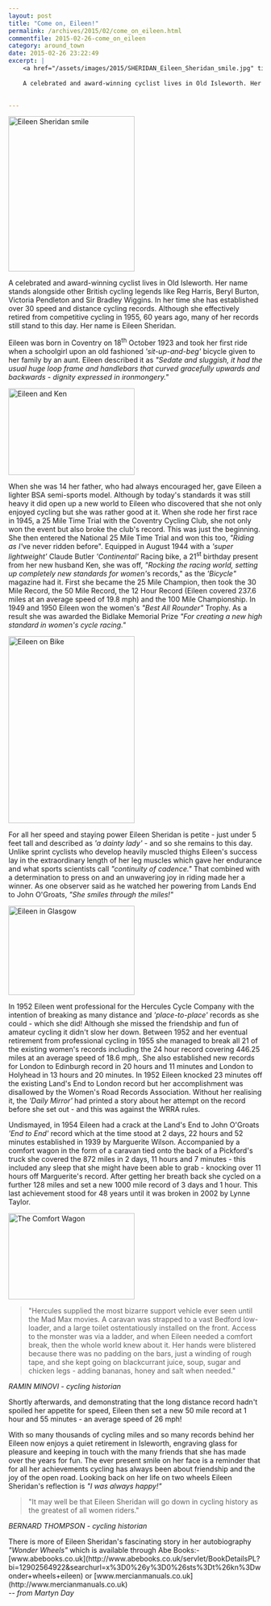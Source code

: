 ```yaml
---
layout: post
title: "Come on, Eileen!"
permalink: /archives/2015/02/come_on_eileen.html
commentfile: 2015-02-26-come_on_eileen
category: around_town
date: 2015-02-26 23:22:49
excerpt: |
    <a href="/assets/images/2015/SHERIDAN_Eileen_Sheridan_smile.jpg" title="See larger version of - Eileen Sheridan smile"><img src="/assets/images/2015/SHERIDAN_Eileen_Sheridan_smile_thumb.jpg" width="150" height="184" alt="Eileen Sheridan smile" class="photo right" /></a>
    
    A celebrated and award-winning cyclist lives in Old Isleworth. Her name stands alongside other British cycling legends like Reg Harris, Beryl Burton, Victoria Pendleton and Sir Bradley Wiggins. In her time she has established over 30 speed and distance cycling records. Although she effectively retired from competitive cycling in 1955, 60 years ago, many of her records still stand to this day. Her name is Eileen Sheridan.
    

---
```


<a href="/assets/images/2015/SHERIDAN_Eileen_Sheridan_smile.jpg" title="See larger version of - Eileen Sheridan smile"><img src="/assets/images/2015/SHERIDAN_Eileen_Sheridan_smile_thumb.jpg" width="250" height="308" alt="Eileen Sheridan smile" class="photo right" /></a>

A celebrated and award-winning cyclist lives in Old Isleworth. Her name stands alongside other British cycling legends like Reg Harris, Beryl Burton, Victoria Pendleton and Sir Bradley Wiggins. In her time she has established over 30 speed and distance cycling records. Although she effectively retired from competitive cycling in 1955, 60 years ago, many of her records still stand to this day. Her name is Eileen Sheridan.

Eileen was born in Coventry on 18<sup>th</sup> October 1923 and took her first ride when a schoolgirl upon an old fashioned <em>'sit-up-and-beg'</em> bicycle given to her family by an aunt. Eileen described it as <em>"Sedate and sluggish, it had the usual huge loop frame and handlebars that curved gracefully upwards and backwards - dignity expressed in ironmongery."</em>

<a href="/assets/images/2015/SHERIDAN_Eileen-and-Ken.jpg" title="See larger version of - Eileen and Ken"><img src="/assets/images/2015/SHERIDAN_Eileen-and-Ken_thumb.jpg" width="250" height="172" alt="Eileen and Ken" class="photo right" /></a>

When she was 14 her father, who had always encouraged her, gave Eileen a lighter BSA semi-sports model. Although by today's standards it was still heavy it did open up a new world to Eileen who discovered that she not only enjoyed cycling but she was rather good at it. When she rode her first race in 1945, a 25 Mile Time Trial with the Coventry Cycling Club, she not only won the event but also broke the club's record. This was just the beginning. She then entered the National 25 Mile Time Trial and won this too, <em>"Riding as I'</em>ve never ridden before". Equipped in August 1944 with a <em>'super lightweight'</em> Claude Butler <em>'Continental'</em> Racing bike, a 21<sup>st</sup> birthday present from her new husband Ken, she was off, <em>"Rocking the racing world, setting up completely new standards for women'</em>s records," as the <em>'Bicycle"</em> magazine had it. First she became the 25 Mile Champion, then took the 30 Mile Record, the 50 Mile Record, the 12 Hour Record (Eileen covered 237.6 miles at an average speed of 19.8 mph) and the 100 Mile Championship. In 1949 and 1950 Eileen won the women's <em>"Best All Rounder"</em> Trophy. As a result she was awarded the Bidlake Memorial Prize <em>"For creating a new high standard in women's cycle racing."</em>

<div markdown="1" class="box">
<a href="/assets/images/2015/SHERIDAN_Eileen_on_Bike.JPG" title="See larger version of - Eileen on Bike"><img src="/assets/images/2015/SHERIDAN_Eileen_on_Bike_thumb.JPG" width="250" height="371" alt="Eileen on Bike" class="photo left" /></a>

For all her speed and staying power Eileen Sheridan is petite - just under 5 feet tall and described as <em>'a dainty lady'</em> - and so she remains to this day. Unlike sprint cyclists who develop heavily muscled thighs Eileen's success lay in the extraordinary length of her leg muscles which gave her endurance and what sports scientists call <em>"continuity of cadence."</em> That combined with a determination to press on and an unwavering joy in riding made her a winner. As one observer said as he watched her powering from Lands End to John O'Groats, <em>"She smiles through the miles!"</em>

</div>
<a href="/assets/images/2015/SHERIDAN_Eileen-in-Glasgow.jpg" title="See larger version of - Eileen in Glasgow"><img src="/assets/images/2015/SHERIDAN_Eileen-in-Glasgow_thumb.jpg" width="250" height="177" alt="Eileen in Glasgow" class="photo right" /></a>

In 1952 Eileen went professional for the Hercules Cycle Company with the intention of breaking as many distance and <em>'place-to-place'</em> records as she could - which she did! Although she missed the friendship and fun of amateur cycling it didn't slow her down. Between 1952 and her eventual retirement from professional cycling in 1955 she managed to break all 21 of the existing women's records including the 24 hour record covering 446.25 miles at an average speed of 18.6 mph,. She also established new records for London to Edinburgh record in 20 hours and 11 minutes and London to Holyhead in 13 hours and 20 minutes. In 1952 Eileen knocked 23 minutes off the existing Land's End to London record but her accomplishment was disallowed by the Women's Road Records Association. Without her realising it, the <em>'Daily Mirror'</em> had printed a story about her attempt on the record before she set out - and this was against the WRRA rules.

Undismayed, in 1954 Eileen had a crack at the Land's End to John O'Groats <em>'End to End'</em> record which at the time stood at 2 days, 22 hours and 52 minutes established in 1939 by Marguerite Wilson. Accompanied by a comfort wagon in the form of a caravan tied onto the back of a Pickford's truck she covered the 872 miles in 2 days, 11 hours and 7 minutes - this included any sleep that she might have been able to grab - knocking over 11 hours off Marguerite's record. After getting her breath back she cycled on a further 128 miles and set a new 1000 mile record of 3 days and 1 hour. This last achievement stood for 48 years until it was broken in 2002 by Lynne Taylor.

<a href="/assets/images/2015/SHERIDAN_The-Comfort-Wagon!.jpg" title="See larger version of - The Comfort Wagon"><img src="/assets/images/2015/SHERIDAN_The-Comfort-Wagon!_thumb.jpg" width="250" height="171" alt="The Comfort Wagon" class="photo right" /></a>

> "Hercules supplied the most bizarre support vehicle ever seen until the Mad Max movies. A caravan was strapped to a vast Bedford low-loader, and a large toilet ostentatiously installed on the front. Access to the monster was via a ladder, and when Eileen needed a comfort break, then the whole world knew about it. Her hands were blistered because there was no padding on the bars, just a winding of rough tape, and she kept going on blackcurrant juice, soup, sugar and chicken legs - adding bananas, honey and salt when needed."

<cite>RAMIN MINOVI - cycling historian</cite>

Shortly afterwards, and demonstrating that the long distance record hadn't spoiled her appetite for speed, Eileen then set a new 50 mile record at 1 hour and 55 minutes - an average speed of 26 mph!

With so many thousands of cycling miles and so many records behind her Eileen now enjoys a quiet retirement in Isleworth, engraving glass for pleasure and keeping in touch with the many friends that she has made over the years for fun. The ever present smile on her face is a reminder that for all her achievements cycling has always been about friendship and the joy of the open road. Looking back on her life on two wheels Eileen Sheridan's reflection is <em>"I was always happy!"</em>

> "It may well be that Eileen Sheridan will go down in cycling history as the greatest of all women riders."

<cite>BERNARD THOMPSON - cycling historian</cite>

<div markdown="1" class="box">
There is more of Eileen Sheridan's fascinating story in her autobiography <em>"Wonder Wheels"</em> which is available through Abe Books:- [www.abebooks.co.uk](http://www.abebooks.co.uk/servlet/BookDetailsPL?bi=12902564922&searchurl=x%3D0%26y%3D0%26sts%3Dt%26kn%3Dwonder+wheels+eileen) or [www.mercianmanuals.co.uk](http://www.mercianmanuals.co.uk)

</div>
<cite>-- from Martyn Day</cite>
